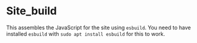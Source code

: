 # Site_build

This assembles the JavaScript for the site using `esbuild`. You need to have installed
`esbuild` with `sudo apt install esbuild` for this to work.

